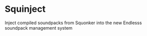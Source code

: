 # Squinject
Inject compiled soundpacks from Squonker into the new Endlesss soundpack management system
